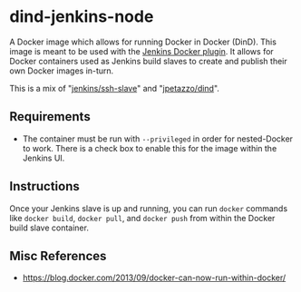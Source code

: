 # dind-jenkins-node

A Docker image which allows for running Docker in Docker (DinD). This image is meant to be used with the [Jenkins Docker plugin](https://wiki.jenkins-ci.org/display/JENKINS/Docker+Plugin). It allows for Docker containers used as Jenkins build slaves to create and publish their own Docker images in-turn.

This is a mix of "[jenkins/ssh-slave](https://hub.docker.com/r/jenkins/ssh-slave/)" and "[jpetazzo/dind](https://registry.hub.docker.com/u/jpetazzo/dind/)".

## Requirements

* The container must be run with `--privileged` in order for nested-Docker to work. There is a check box to enable this for the image within the Jenkins UI.

## Instructions

Once your Jenkins slave is up and running, you can run `docker` commands like `docker build`, `docker pull`, and `docker push` from within the Docker build slave container.

## Misc References

* https://blog.docker.com/2013/09/docker-can-now-run-within-docker/
